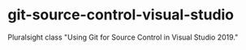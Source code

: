 # git-source-control-visual-studio
Pluralsight class "Using Git for Source Control in Visual Studio 2019."
